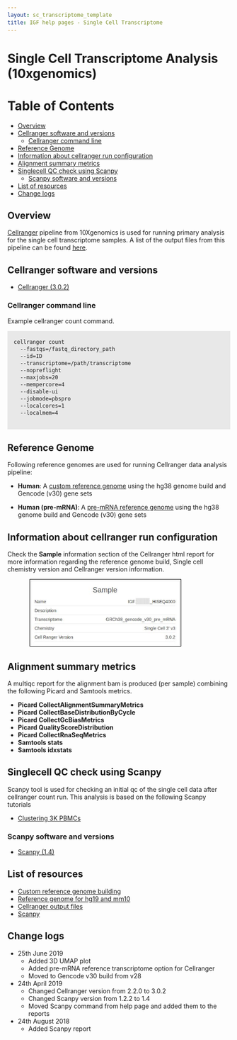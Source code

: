 ```yaml
---
layout: sc_transcriptome_template
title: IGF help pages - Single Cell Transcriptome
---
```


# Single Cell Transcriptome Analysis (10xgenomics)
# Table of Contents

* [Overview](#overview)
* [Cellranger software and versions](#cellranger-software-and-versions)
  * [Cellranger command line](#cellranger-command-line)
* [Reference Genome](#reference-genome)
* [Information about cellranger run configuration](#information-about-cellranger-run-configuration)
* [Alignment summary metrics](#alignment-summary-metrics)
* [Singlecell QC check using Scanpy](#singlecell-qc-check-using-scanpy)
  * [Scanpy software and versions](#scanpy-software-and-versions)
* [List of resources](#list-of-resources)
* [Change logs](#change-logs)
  
## Overview

[Cellranger]((https://support.10xgenomics.com/single-cell-gene-expression/software/downloads/latest)) pipeline from 10Xgenomics is used for running primary analysis for the single cell transcriptome samples. A list of the output files from this pipeline can be found [here](https://support.10xgenomics.com/single-cell-gene-expression/software/pipelines/latest/output/overview).

## Cellranger software and versions

* [Cellranger (3.0.2)](https://support.10xgenomics.com/single-cell-gene-expression/software/downloads/latest)

### Cellranger command line
Example cellranger count command.

<div style="background-color:#E8E8E8">
  <pre><code>
  cellranger count
    --fastqs=/fastq_directory_path
    --id=ID
    --transcriptome=/path/transcriptome
    --nopreflight
    --maxjobs=20
    --mempercore=4
    --disable-ui
    --jobmode=pbspro
    --localcores=1
    --localmem=4
    
  </code></pre>
</div>


## Reference Genome

Following reference genomes are used for running Cellranger data analysis pipeline:

* __Human__: A [custom reference genome](https://support.10xgenomics.com/single-cell-gene-expression/software/pipelines/latest/advanced/references) using the hg38 genome build and Gencode (v30) gene sets

* __Human (pre-mRNA)__: A [pre-mRNA reference genome](https://support.10xgenomics.com/single-cell-gene-expression/software/pipelines/latest/advanced/references) using the hg38 genome build and Gencode (v30) gene sets

## Information about cellranger run configuration
Check the __Sample__ information section of the Cellranger html report for more information regarding the reference genome build, Single cell chemistry version and Cellranger version information.


<p>
</p>
<div style="position:relative; left:50px">
  <img src="images/cellranger_sample_info.jpeg" height="150" style="border:1px solid black" >
</div>
<p>
</p>


## Alignment summary metrics

A multiqc report for the alignment bam is produced (per sample) combining the following Picard and Samtools metrics.

* __Picard CollectAlignmentSummaryMetrics__
* __Picard CollectBaseDistributionByCycle__
* __Picard CollectGcBiasMetrics__
* __Picard QualityScoreDistribution__
* __Picard CollectRnaSeqMetrics__
* __Samtools stats__
* __Samtools idxstats__

## Singlecell QC check using Scanpy

Scanpy tool is used for checking an initial qc of the single cell data after cellranger count run. This analysis is based on the following Scanpy tutorials

  * [Clustering 3K PBMCs](https://scanpy-tutorials.readthedocs.io/en/latest/pbmc3k.html)


### Scanpy software and versions

* [Scanpy (1.4)](https://scanpy.readthedocs.io/en/latest/)

## List of resources

* [Custom reference genome building](https://support.10xgenomics.com/single-cell-gene-expression/software/pipelines/latest/advanced/references)
* [Reference genome for hg19 and mm10](http://cf.10xgenomics.com/supp/cell-exp/refdata-cellranger-hg19-and-mm10-2.1.0.tar.gz)
* [Cellranger output files](https://support.10xgenomics.com/single-cell-gene-expression/software/pipelines/latest/output/overview)
* [Scanpy](https://scanpy.readthedocs.io/en/latest/)

## Change logs

* 25th June 2019
  * Added 3D UMAP plot
  * Added pre-mRNA reference transcriptome option for Cellranger
  * Moved to Gencode v30 build from v28
* 24th April 2019
  * Changed Cellranger version from 2.2.0 to 3.0.2
  * Changed Scanpy version from 1.2.2 to 1.4
  * Moved Scanpy command from help page and added them to the reports
* 24th August 2018
  * Added Scanpy report
